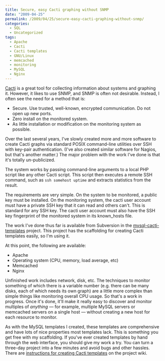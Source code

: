 ```yaml
---
title: Secure, easy Cacti graphing without SNMP
date: "2009-04-25"
permalink: /2009/04/25/secure-easy-cacti-graphing-without-snmp/
categories:
  - SQL
  - Uncategorized
tags:
  - Apache
  - Cacti
  - Cacti templates
  - GNU/Linux
  - memcached
  - monitoring
  - MySQL
  - Nginx
---
```

[Cacti][1] is a great tool for collecting information about systems and graphing it. However, it likes to use SNMP, and SNMP is often not desirable. Instead, I often see the need for a method that is:

*   Secure. Use trusted, well-known, encrypted communication. Do not open up new ports.
*   Zero install on the monitored system.
*   As little installation or modification on the monitoring system as possible.

Over the last several years, I've slowly created more and more software to create Cacti graphs via standard POSIX command-line utilities over SSH with key-pair authentication. (I've also created similar software for Nagios, but that's another matter.) The major problem with the work I've done is that it's totally un-publicized.

The system works by passing command-line arguments to a local PHP script like any other Cacti script. This script then executes a remote SSH command, such as `ssh somehost uptime` and extracts statistics from the result.

The requirements are very simple. On the system to be monitored, a public key must be installed. On the monitoring system, the cacti user account must have a private SSH key that it can read and others can't. This is standard for any SSH key. The cacti user account must also have the SSH key fingerprint of the monitored system in its known_hosts file.

The work I've done thus far is available from Subversion in the [mysql-cacti-templates][2] project. This project has the scaffolding for creating Cacti templates easily, so I'm using it.

At this point, the following are available:

*   Apache
*   Operating system (CPU, memory, load average, etc)
*   Memcached
*   Nginx

Unfinished work includes network, disk, etc. The techniques to monitor something of which there is a variable number (e.g. there can be many disks, each of which needs its own graph) are a little more complex than simple things like monitoring overall CPU usage. So that's a work in progress. Once it's done, it'll make it really easy to discover and monitor multiples of *anything* &#8212; for example, multiple MySQL servers or memcached servers on a single host &#8212; without creating a new host for each resource to monitor.

As with the MySQL templates I created, these templates are comprehensive and have lots of nice properties most templates lack. This is something you get free with my scaffolding. If you've ever created templates by hand through the web interface, you should give my work a try. You can turn a three-day project into a few minutes and avoid bugs and other hassles. There are [instructions for creating Cacti templates][3] on the project wiki.

 [1]: http://www.cacti.net/
 [2]: http://code.google.com/p/mysql-cacti-templates
 [3]: http://code.google.com/p/mysql-cacti-templates/wiki/CreatingGraphs
